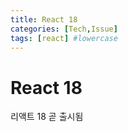 ```yaml
---
title: React 18
categories: [Tech,Issue]
tags: [react] #lowercase    
---
```



# React 18

리액트 18 곧 출시됨